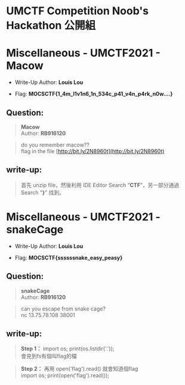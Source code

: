 # UMCTF Competition Noob's Hackathon 公開組


# Miscellaneous - UMCTF2021 - Macow

- Write-Up Author: **Louis Lou**

- Flag: **MOCSCTF{1_4m_l1v1n6_1n_534c_p41_v4n_p4rk_n0w....}**


## **Question:**
>**Macow**</br>
>Author: **RB916120**

>do you remember macow??</br>
>flag in the file [http://bit.ly/2N8960t](http://bit.ly/2N8960t)


## **write-up:**

>首先 unzip file，然後利用 IDE Editor Search “**CTF**”，另一部分通過 Search "**}**" 找到。



# Miscellaneous - UMCTF2021 - snakeCage

- Write-Up Author: **Louis Lou**

- Flag: **MOCSCTF{ssssssnake_easy_peasy}**


## **Question:**
>**snakeCage**</br>
>Author: **RB916120**

>can you escape from snake cage?</br>
>nc 13.75.78.108 38001


## **write-up:**

>**Step 1：**
>import os; print(os.listdir('.'));</br>
>會見到fs有個叫flag的檔

>**Step 2：**
>再用 open('flag').read() 就會知道個flag</br>
>import os; print(open('flag').read());

